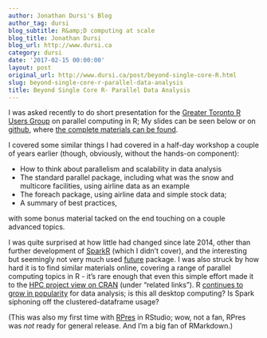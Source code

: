 ```yaml
---
author: Jonathan Dursi's Blog
author_tag: dursi
blog_subtitle: R&amp;D computing at scale
blog_title: Jonathan Dursi
blog_url: http://www.dursi.ca
category: dursi
date: '2017-02-15 00:00:00'
layout: post
original_url: http://www.dursi.ca/post/beyond-single-core-R.html
slug: beyond-single-core-r-parallel-data-analysis
title: Beyond Single Core R- Parallel Data Analysis
---
```


<p>I was asked recently to do short presentation for the <a href="https://www.meetup.com/Greater-Toronto-Area-GTA-R-Users-Group">Greater Toronto R Users Group</a>
on parallel computing in R; My slides can be seen below or on <a href="https://ljdursi.github.io/beyond-single-core-R">github</a>, where <a href="https://github.com/ljdursi/beyond-single-core-R">the complete materials can be found</a>.</p>


<p>I covered some similar things I had covered in a half-day workshop
a couple of years earlier (though, obviously, without the hands-on
component):</p>

<ul>
  <li>How to think about parallelism and scalability in data analysis</li>
  <li>The standard parallel package, including what was the snow and multicore facilities, using airline data as an example</li>
  <li>The foreach package, using airline data and simple stock data;</li>
  <li>A summary of best practices,</li>
</ul>

<p>with some bonus material tacked on the end touching on a couple advanced topics.</p>


<p>I was quite surprised at how little had changed since late 2014, other than 
further development of <a href="http://spark.apache.org/docs/latest/sparkr.html">SparkR</a> (which
I didn’t cover), and the interesting but seemingly not very much used <a href="https://cran.r-project.org/web/packages/future/index.html">future</a>
package.   I was also struck by how hard it is to find similar materials
online, covering a range of parallel computing topics in R - it’s rare enough
that even this simple effort made it to the <a href="https://cran.r-project.org/web/views/HighPerformanceComputing.html">HPC project view on CRAN</a> 
(under “related links”).  R <a href="http://spectrum.ieee.org/computing/software/the-2016-top-programming-languages">continues to grow in popularity</a> for data analysis; 
is this all desktop computing?  Is Spark siphoning off the clustered-dataframe
usage?</p>


<p>(This was also my first time with <a href="https://support.rstudio.com/hc/en-us/articles/200486468-Authoring-R-Presentations">RPres</a> in RStudio;
wow, not a fan, RPres was <em>not</em> ready for general release.  And I’m a big fan of RMarkdown.)</p>